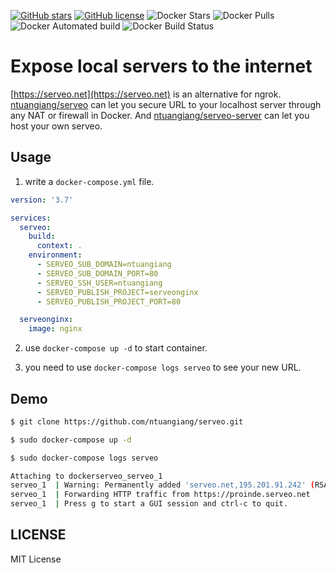 [![GitHub stars](https://img.shields.io/github/stars/ntuangiang/serveo.svg)](https://github.com/ntuangiang/serveo/stargazers)
[![GitHub license](https://img.shields.io/github/license/ntuangiang/serveo.svg)](https://github.com/ntuangiang/serveo/blob/master/LICENSE)
![Docker Stars](https://img.shields.io/docker/stars/ntuangiang/serveo.svg)
![Docker Pulls](https://img.shields.io/docker/pulls/ntuangiang/serveo.svg)
![Docker Automated build](https://img.shields.io/docker/automated/ntuangiang/serveo.svg)
![Docker Build Status](https://img.shields.io/docker/build/ntuangiang/serveo.svg)

# Expose local servers to the internet

[https://serveo.net](https://serveo.net) is an alternative for ngrok. [ntuangiang/serveo](https://hub.docker.com/r/ntuangiang/serveo) can let you secure URL to your localhost server through any NAT or firewall in Docker. And [ntuangiang/serveo-server](https://hub.docker.com/r/ntuangiang/serveo-server) can let you host your own serveo.

## Usage

1. write a `docker-compose.yml` file.

```yml
version: '3.7'

services:
  serveo:
    build:
      context: .
    environment:
      - SERVEO_SUB_DOMAIN=ntuangiang
      - SERVEO_SUB_DOMAIN_PORT=80
      - SERVEO_SSH_USER=ntuangiang
      - SERVEO_PUBLISH_PROJECT=serveonginx
      - SERVEO_PUBLISH_PROJECT_PORT=80

  serveonginx:
    image: nginx
```

2. use `docker-compose up -d` to start container.

3. you need to use `docker-compose logs serveo` to see your new URL.

## Demo

```bash
$ git clone https://github.com/ntuangiang/serveo.git

$ sudo docker-compose up -d

$ sudo docker-compose logs serveo

Attaching to dockerserveo_serveo_1
serveo_1  | Warning: Permanently added 'serveo.net,195.201.91.242' (RSA) to the list of known hosts.
serveo_1  | Forwarding HTTP traffic from https://proinde.serveo.net
serveo_1  | Press g to start a GUI session and ctrl-c to quit.
```

## LICENSE

MIT License
